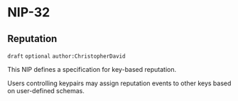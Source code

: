 
NIP-32
======

Reputation
-----------

`draft` `optional` `author:ChristopherDavid`

This NIP defines a specification for key-based reputation.

Users controlling keypairs may assign reputation events to other keys based on user-defined schemas.
